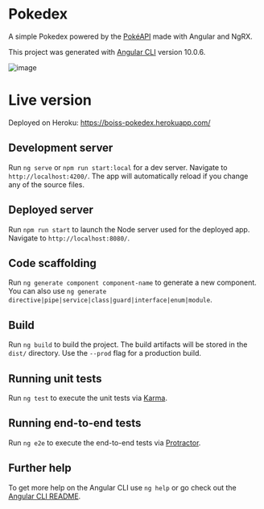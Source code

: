 # Pokedex
A simple Pokedex powered by the [PokéAPI](https://pokeapi.co/) made with Angular and NgRX.

This project was generated with [Angular CLI](https://github.com/angular/angular-cli) version 10.0.6.

![image](https://user-images.githubusercontent.com/5862762/114645426-7917b380-9ca7-11eb-9405-352327f34d52.png)


# Live version
Deployed on Heroku: https://boiss-pokedex.herokuapp.com/

## Development server

Run `ng serve` or `npm run start:local` for a dev server. Navigate to `http://localhost:4200/`. The app will automatically reload if you change any of the source files.

## Deployed server

Run `npm run start` to launch the Node server used for the deployed app. Navigate to `http://localhost:8080/`.

## Code scaffolding

Run `ng generate component component-name` to generate a new component. You can also use `ng generate directive|pipe|service|class|guard|interface|enum|module`.

## Build

Run `ng build` to build the project. The build artifacts will be stored in the `dist/` directory. Use the `--prod` flag for a production build.

## Running unit tests

Run `ng test` to execute the unit tests via [Karma](https://karma-runner.github.io).

## Running end-to-end tests

Run `ng e2e` to execute the end-to-end tests via [Protractor](http://www.protractortest.org/).

## Further help

To get more help on the Angular CLI use `ng help` or go check out the [Angular CLI README](https://github.com/angular/angular-cli/blob/master/README.md).
